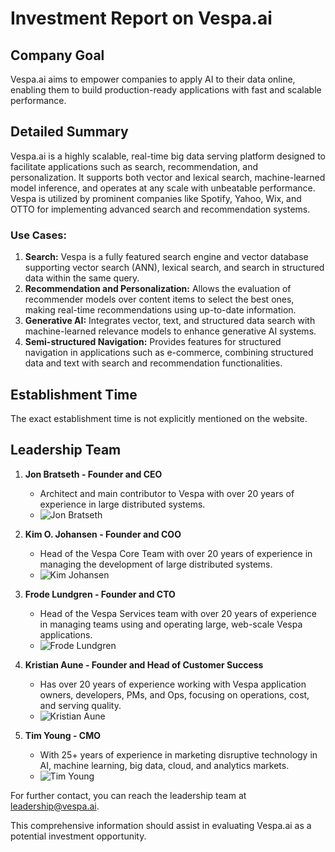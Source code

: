 # Investment Report on Vespa.ai

## Company Goal
Vespa.ai aims to empower companies to apply AI to their data online, enabling them to build production-ready applications with fast and scalable performance.

## Detailed Summary
Vespa.ai is a highly scalable, real-time big data serving platform designed to facilitate applications such as search, recommendation, and personalization. It supports both vector and lexical search, machine-learned model inference, and operates at any scale with unbeatable performance. Vespa is utilized by prominent companies like Spotify, Yahoo, Wix, and OTTO for implementing advanced search and recommendation systems.

### Use Cases:
1. **Search:** Vespa is a fully featured search engine and vector database supporting vector search (ANN), lexical search, and search in structured data within the same query.
2. **Recommendation and Personalization:** Allows the evaluation of recommender models over content items to select the best ones, making real-time recommendations using up-to-date information.
3. **Generative AI:** Integrates vector, text, and structured data search with machine-learned relevance models to enhance generative AI systems.
4. **Semi-structured Navigation:** Provides features for structured navigation in applications such as e-commerce, combining structured data and text with search and recommendation functionalities.

## Establishment Time
The exact establishment time is not explicitly mentioned on the website.

## Leadership Team

1. **Jon Bratseth - Founder and CEO**
   - Architect and main contributor to Vespa with over 20 years of experience in large distributed systems.
   - ![Jon Bratseth](https://vespa.ai/assets/photos/jon-bratseth.png)

2. **Kim O. Johansen - Founder and COO**
   - Head of the Vespa Core Team with over 20 years of experience in managing the development of large distributed systems.
   - ![Kim Johansen](https://vespa.ai/assets/photos/kim-johansen.jpg)

3. **Frode Lundgren - Founder and CTO**
   - Head of the Vespa Services team with over 20 years of experience in managing teams using and operating large, web-scale Vespa applications.
   - ![Frode Lundgren](https://vespa.ai/assets/photos/frode-lundgren.jpg)

4. **Kristian Aune - Founder and Head of Customer Success**
   - Has over 20 years of experience working with Vespa application owners, developers, PMs, and Ops, focusing on operations, cost, and serving quality.
   - ![Kristian Aune](https://vespa.ai/assets/photos/kristian-aune.jpg)

5. **Tim Young - CMO**
   - With 25+ years of experience in marketing disruptive technology in AI, machine learning, big data, cloud, and analytics markets.
   - ![Tim Young](https://vespa.ai/assets/photos/tim-young.jpg)

For further contact, you can reach the leadership team at [leadership@vespa.ai](mailto:leadership@vespa.ai).

This comprehensive information should assist in evaluating Vespa.ai as a potential investment opportunity.